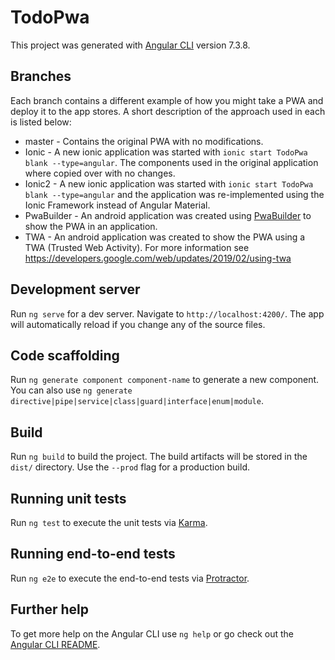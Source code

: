 # TodoPwa

This project was generated with [Angular CLI](https://github.com/angular/angular-cli) version 7.3.8.

## Branches

Each branch contains a different example of how you might take a PWA and deploy it to the app stores. A short description of the approach used in each is listed below:
* master - Contains the original PWA with no modifications.
* Ionic - A new ionic application was started with `ionic start TodoPwa blank --type=angular`. The components used in the original application where copied over with no changes.
* Ionic2 - A new ionic application was started with `ionic start TodoPwa blank --type=angular` and the application was re-implemented using the Ionic Framework instead of Angular Material.
* PwaBuilder - An android application was created using [PwaBuilder](https://www.pwabuilder.com/) to show the PWA in an application.
* TWA - An android application was created to show the PWA using a TWA (Trusted Web Activity). For more information see https://developers.google.com/web/updates/2019/02/using-twa

## Development server

Run `ng serve` for a dev server. Navigate to `http://localhost:4200/`. The app will automatically reload if you change any of the source files.

## Code scaffolding

Run `ng generate component component-name` to generate a new component. You can also use `ng generate directive|pipe|service|class|guard|interface|enum|module`.

## Build

Run `ng build` to build the project. The build artifacts will be stored in the `dist/` directory. Use the `--prod` flag for a production build.

## Running unit tests

Run `ng test` to execute the unit tests via [Karma](https://karma-runner.github.io).

## Running end-to-end tests

Run `ng e2e` to execute the end-to-end tests via [Protractor](http://www.protractortest.org/).

## Further help

To get more help on the Angular CLI use `ng help` or go check out the [Angular CLI README](https://github.com/angular/angular-cli/blob/master/README.md).
